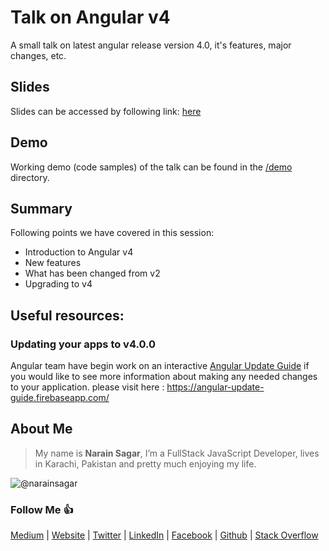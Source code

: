 # Talk on Angular v4

A small talk on latest angular release version 4.0, it's features, major changes, etc.

## Slides

Slides can be accessed by following link: [here](https://docs.google.com/presentation/d/1j_-hN12xylHgbajVlik4GlEptAYNnkKNFGeBqykMPW4/edit#slide=id.p)

## Demo

Working demo (code samples) of the talk can be found in the [/demo](/demo) directory.

## Summary

Following points we have covered in this session:

* Introduction to Angular v4
* New features
* What has been changed from v2
* Upgrading to v4

## Useful resources:

### Updating your apps to v4.0.0

Angular team have begin work on an interactive [Angular Update Guide](https://angular-update-guide.firebaseapp.com/) if you would like to see more information about making any needed changes to your application. please visit here : https://angular-update-guide.firebaseapp.com/


## About Me

> My name is **Narain Sagar**, I’m a FullStack JavaScript Developer, lives in  Karachi, Pakistan and pretty much enjoying my life.

![@narainsagar](https://avatars0.githubusercontent.com/narainsagar?&s=128)

### Follow Me 👍

[Medium](http://blog.narainsagar.com/) | 
[Website](http://narainsagar.com/) | 
[Twitter](https://twitter.com/narainsagar) | 
[LinkedIn](https://www.linkedin.com/pk/narainsagar) | 
[Facebook](https://facebook.com/NarainSagarPage) | 
[Github](https://github.com/narainsagar) | 
[Stack Overflow](www.stackoverflow.com/users/5228251/narainsagar)